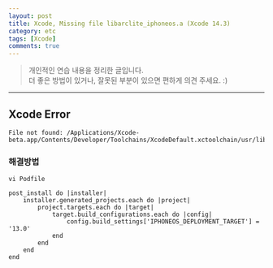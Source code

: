 ```yaml
---
layout: post
title: Xcode, Missing file libarclite_iphoneos.a (Xcode 14.3)
category: etc
tags: [Xcode]
comments: true
---
```


> 개인적인 연습 내용을 정리한 글입니다.      
> 더 좋은 방법이 있거나, 잘못된 부분이 있으면 편하게 의견 주세요. :)

<hr>

## Xcode Error 

```
File not found: /Applications/Xcode-beta.app/Contents/Developer/Toolchains/XcodeDefault.xctoolchain/usr/lib/arc/libarclite_iphoneos.a
```


### 해결방법 

```
vi Podfile

post_install do |installer|
    installer.generated_projects.each do |project|
        project.targets.each do |target|
            target.build_configurations.each do |config|
                config.build_settings['IPHONEOS_DEPLOYMENT_TARGET'] = '13.0'
            end
        end
    end
end
```

